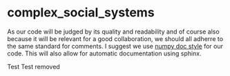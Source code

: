 # complex_social_systems

As our code will be judged by its quality and readability and of course also because it will be relevant for a good collaboration, we should all adherre to the same standard for comments.
I suggest we use [numpy doc style](https://numpydoc.readthedocs.io/en/latest/format.html) for our code. This will also allow for automatic documentation using sphinx.

Test
Test removed